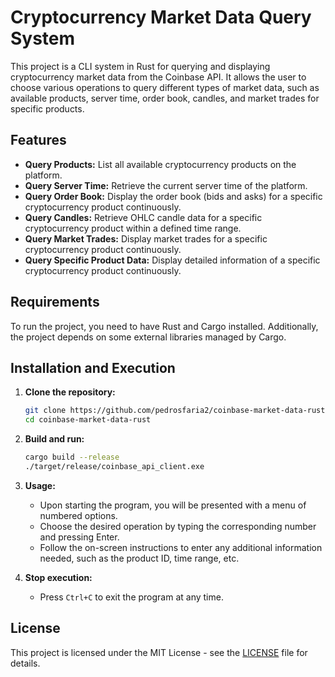 
# Cryptocurrency Market Data Query System

This project is a CLI system in Rust for querying and displaying cryptocurrency market data from the Coinbase API. It allows the user to choose various operations to query different types of market data, such as available products, server time, order book, candles, and market trades for specific products.

## Features

- **Query Products:** List all available cryptocurrency products on the platform.
- **Query Server Time:** Retrieve the current server time of the platform.
- **Query Order Book:** Display the order book (bids and asks) for a specific cryptocurrency product continuously.
- **Query Candles:** Retrieve OHLC candle data for a specific cryptocurrency product within a defined time range.
- **Query Market Trades:** Display market trades for a specific cryptocurrency product continuously.
- **Query Specific Product Data:** Display detailed information of a specific cryptocurrency product continuously.

## Requirements

To run the project, you need to have Rust and Cargo installed. Additionally, the project depends on some external libraries managed by Cargo.

## Installation and Execution

1. **Clone the repository:**
   ```bash
   git clone https://github.com/pedrosfaria2/coinbase-market-data-rust.git
   cd coinbase-market-data-rust
   ```

2. **Build and run:**
   ```bash
   cargo build --release
   ./target/release/coinbase_api_client.exe
   ```

3. **Usage:**
    - Upon starting the program, you will be presented with a menu of numbered options.
    - Choose the desired operation by typing the corresponding number and pressing Enter.
    - Follow the on-screen instructions to enter any additional information needed, such as the product ID, time range, etc.

4. **Stop execution:**
    - Press `Ctrl+C` to exit the program at any time.

## License

This project is licensed under the MIT License - see the [LICENSE](LICENSE) file for details.
